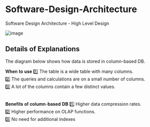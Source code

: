 # Software-Design-Architecture
Software Design Architecture - High Level Design

![image](https://user-images.githubusercontent.com/115500959/195122670-59473d64-23cc-48ec-a6fa-2d78e9bdb37b.png)

## Details of Explanations
The diagram below shows how data is stored in column-based DB.

𝐖𝐡𝐞𝐧 𝐭𝐨 𝐮𝐬𝐞
1️⃣ The table is a wide table with many columns.<br>
2️⃣ The queries and calculations are on a small number of columns.<br>
3️⃣ A lot of the columns contain a few distinct values.<br><br>

𝐁𝐞𝐧𝐞𝐟𝐢𝐭𝐬 𝐨𝐟 𝐜𝐨𝐥𝐮𝐦𝐧-𝐛𝐚𝐬𝐞𝐝 𝐃𝐁
1️⃣ Higher data compression rates. <br>
2️⃣ Higher performance on OLAP functions.<br>
3️⃣ No need for additional indexes<br>
